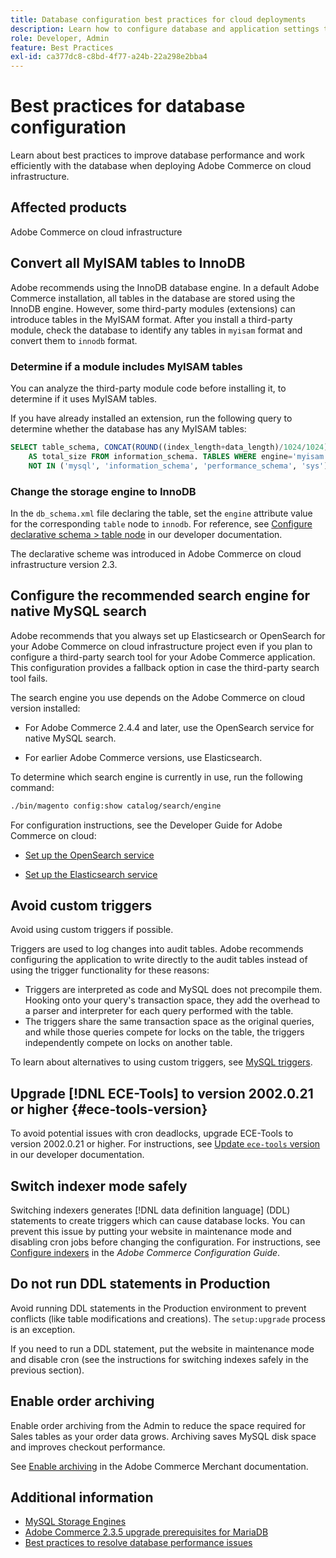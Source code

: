 ```yaml
---
title: Database configuration best practices for cloud deployments
description: Learn how to configure database and application settings to improve performance when deploying Adobe Commerce on cloud infrastructure.
role: Developer, Admin
feature: Best Practices
exl-id: ca377dc8-c8bd-4f77-a24b-22a298e2bba4
---
```

# Best practices for database configuration

Learn about best practices to improve database performance and work efficiently with the database when deploying Adobe Commerce on cloud infrastructure.

## Affected products

Adobe Commerce on cloud infrastructure

## Convert all MyISAM tables to InnoDB

Adobe recommends using the InnoDB database engine. In a default Adobe Commerce installation, all tables in the database are stored using the InnoDB engine. However, some third-party modules (extensions) can introduce tables in the MyISAM format. After you install a third-party module, check the database to identify any tables in `myisam` format and convert them to `innodb` format.

### Determine if a module includes MyISAM tables

You can analyze the third-party module code before installing it, to determine if it uses MyISAM tables.

If you have already installed an extension, run the following query to determine whether the database has any MyISAM tables:

```sql
SELECT table_schema, CONCAT(ROUND((index_length+data_length)/1024/1024),'MB')
    AS total_size FROM information_schema. TABLES WHERE engine='myisam' AND table_schema
    NOT IN ('mysql', 'information_schema', 'performance_schema', 'sys');
```

### Change the storage engine to InnoDB

In the `db_schema.xml` file declaring the table, set the `engine` attribute value for the corresponding `table` node to `innodb`. For reference, see [Configure declarative schema > table node](https://developer.adobe.com/commerce/php/development/components/declarative-schema/configuration/) in our developer documentation.

The declarative scheme was introduced in Adobe Commerce on cloud infrastructure version 2.3.

## Configure the recommended search engine for native MySQL search

Adobe recommends that you always set up Elasticsearch or OpenSearch for your Adobe Commerce on cloud infrastructure project even if you plan to configure a third-party search tool for your Adobe Commerce application. This configuration provides a fallback option in case the third-party search tool fails.

The search engine you use depends on the Adobe Commerce on cloud version installed:

- For Adobe Commerce 2.4.4 and later, use the OpenSearch service for native MySQL search.

- For earlier Adobe Commerce versions, use Elasticsearch.

To determine which search engine is currently in use, run the following command:

```bash
./bin/magento config:show catalog/search/engine
```

For configuration instructions, see the Developer Guide for Adobe Commerce on cloud:

- [Set up the OpenSearch service](https://experienceleague.adobe.com/en/docs/commerce-cloud-service/user-guide/configure/service/opensearch)

- [Set up the Elasticsearch service](https://experienceleague.adobe.com/en/docs/commerce-cloud-service/user-guide/configure/service/elasticsearch)

## Avoid custom triggers

Avoid using custom triggers if possible.

Triggers are used to log changes into audit tables. Adobe recommends configuring the application to write directly to the audit tables instead of using the trigger functionality for these reasons:

- Triggers are interpreted as code and MySQL does not precompile them. Hooking onto your query's transaction space, they add the overhead to a parser and interpreter for each query performed with the table.
- The triggers share the same transaction space as the original queries, and while those queries compete for locks on the table, the triggers independently compete on locks on another table.

To learn about alternatives to using custom triggers, see [MySQL triggers](mysql-configuration.md#triggers).

## Upgrade [!DNL ECE-Tools] to version 2002.0.21 or higher {#ece-tools-version}

To avoid potential issues with cron deadlocks, upgrade ECE-Tools to version 2002.0.21 or higher. For instructions, see [Update `ece-tools` version](https://experienceleague.adobe.com/en/docs/commerce-cloud-service/user-guide/dev-tools/ece-tools/update-package) in our developer documentation.

## Switch indexer mode safely

<!--This best practice might belong in the Maintenance phase. Database lock prevention might be consolidated under a single heading-->

Switching indexers generates [!DNL data definition language] (DDL) statements to create triggers which can cause database locks. You can prevent this issue by putting your website in maintenance mode and disabling cron jobs before changing the configuration.
For instructions, see [Configure indexers](https://experienceleague.adobe.com/docs/commerce-operations/configuration-guide/cli/manage-indexers.html#configure-indexers-1) in the *Adobe Commerce Configuration Guide*.

## Do not run DDL statements in Production

Avoid running DDL statements in the Production environment to prevent conflicts (like table modifications and creations). The `setup:upgrade` process is an exception.

If you need to run a DDL statement, put the website in maintenance mode and disable cron (see the instructions for switching indexes safely in the previous section).

## Enable order archiving

Enable order archiving from the Admin to reduce the space required for Sales tables as your order data grows. Archiving saves MySQL disk space and improves checkout performance.

See [Enable archiving](https://experienceleague.adobe.com/docs/commerce-admin/stores-sales/order-management/orders/order-archive.html) in the Adobe Commerce Merchant documentation.

## Additional information

- [MySQL Storage Engines](https://dev.mysql.com/doc/refman/8.0/en/storage-engines.html)
- [Adobe Commerce 2.3.5 upgrade prerequisites for MariaDB](../maintenance/mariadb-upgrade.md)
- [Best practices to resolve database performance issues](../maintenance/resolve-database-performance-issues.md)
